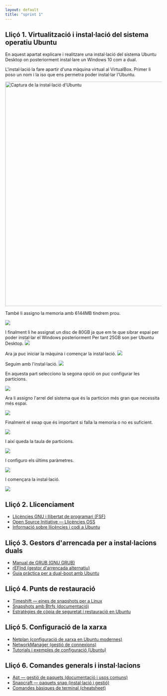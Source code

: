 ```yaml
---
layout: default
title: "sprint 1"
---
```


## Lliçó 1. Virtualització i instal·lació del sistema operatiu Ubuntu
En aquest apartat explicare i realitzare una instal·lació del sistema Ubuntu Desktop on posteriorment instal·lare un Windows 10 com a dual.

L'instal·lació la fare apartir d'una màquina virtual al VirtualBox.
Primer li poso un nom i la iso que ens permetra poder instal·lar l'Ubuntu.

<img src="/img/primer.png" alt="Captura de la instal·lació d'Ubuntu" width="720">

També li assigno la memoria amb 6144MB tindrem prou.

<img src="/img/memoria.png">

I finalment li he assignat un disc de 80GB ja que em te que sibrar espai per poder instal·lar el Windows posteriorment
Per tant 25GB son per Ubuntu Desktop.
<img src="/img/disc.png">

Ara ja puc iniciar la màquina i començar la instal·lació.
<img src="/img/instalar.png">

Seguim amb l'instal·lació.
<img src="/img/install.png">

En aquesta part selecciono la segona opció on puc configurar les particions.

<img src="/img/particions.png">

Ara li assigno l'arrel del sistema que és la particion més gran que necessita més espai.

<img src="/img/30.png">

Finalment el swap que és important si falla la memoria o no es suficient.

<img src="/img/swap.png">

I així queda la taula de particions.

<img src="/img/total.png">

I configuro els últims paràmetres.

<img src="/img/fin">

I començara la instal·lació.

<img src="/img/fin.png">









## Lliçó 2. Llicenciament

- [Llicències GNU i llibertat de programari (FSF)](https://www.gnu.org/licenses/licenses.html)
- [Open Source Initiative — Llicències OSS](https://opensource.org/licenses)
- [Informació sobre llicències i codi a Ubuntu](https://ubuntu.com/about/ubuntu-licences)

## Lliçó 3. Gestors d'arrencada per a instal·lacions duals

- [Manual de GRUB (GNU GRUB)](https://www.gnu.org/software/grub/manual/)
- [rEFInd (gestor d'arrencada alternatiu)](https://www.rodsbooks.com/refind/)
- [Guia pràctica per a dual-boot amb Ubuntu](https://help.ubuntu.com/community/UbuntuDualBoot)

## Lliçó 4. Punts de restauració

- [Timeshift — eines de snapshots per a Linux](https://github.com/teejee2008/timeshift)
- [Snapshots amb Btrfs (documentació)](https://btrfs.wiki.kernel.org/index.php/SNAPSHOTS)
- [Estratègies de còpia de seguretat i restauració en Ubuntu](https://ubuntu.com/server/docs/backup-restore)

## Lliçó 5. Configuració de la xarxa

- [Netplan (configuració de xarxa en Ubuntu modernes)](https://netplan.io/)
- [NetworkManager (gestió de connexions)](https://wiki.gnome.org/Projects/NetworkManager)
- [Tutorials i exemples de configuració (Ubuntu)](https://ubuntu.com/server/docs/network-configuration)

## Lliçó 6. Comandes generals i instal·lacions

- [Apt — gestió de paquets (documentació i usos comuns)](https://help.ubuntu.com/community/AptGet/Howto)
- [Snapcraft — paquets snap (instal·lació i gestió)](https://snapcraft.io/docs)
- [Comandes bàsiques de terminal (cheatsheet)](https://help.ubuntu.com/community/BasicCommands)
